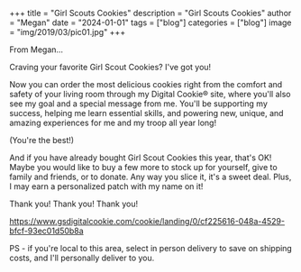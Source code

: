 +++
title = "Girl Scouts Cookies"
description = "Girl Scouts Cookies"
author = "Megan"
date = "2024-01-01"
tags = ["blog"]
categories = ["blog"]
image = "img/2019/03/pic01.jpg"
+++

From Megan...   

Craving your favorite Girl Scout Cookies? I've got you!   

Now you can order the most delicious cookies right from the comfort and safety of your living room through my Digital Cookie® site, where you'll also see my goal and a special message from me. You'll be supporting my success, helping me learn essential skills, and powering new, unique, and amazing experiences for me and my troop all year long!  

(You're the best!)  

And if you have already bought Girl Scout Cookies this year, that's OK! Maybe you would like to buy a few more to stock up for yourself, give to family and friends, or to donate. Any way you slice it, it's a sweet deal. Plus, I may earn a personalized patch with my name on it!  

Thank you! Thank you! Thank you!  

https://www.gsdigitalcookie.com/cookie/landing/0/cf225616-048a-4529-bfcf-93ec01d50b8a


PS - if you're local to this area, select in person delivery to save on shipping costs, and I'll personally deliver to you. 
